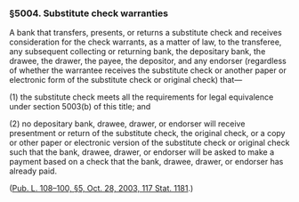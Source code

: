 ### §5004. Substitute check warranties ###

A bank that transfers, presents, or returns a substitute check and receives consideration for the check warrants, as a matter of law, to the transferee, any subsequent collecting or returning bank, the depositary bank, the drawee, the drawer, the payee, the depositor, and any endorser (regardless of whether the warrantee receives the substitute check or another paper or electronic form of the substitute check or original check) that—

[]()

(1) the substitute check meets all the requirements for legal equivalence under section 5003(b) of this title; and

[]()

(2) no depositary bank, drawee, drawer, or endorser will receive presentment or return of the substitute check, the original check, or a copy or other paper or electronic version of the substitute check or original check such that the bank, drawee, drawer, or endorser will be asked to make a payment based on a check that the bank, drawee, drawer, or endorser has already paid.

([Pub. L. 108–100, §5, Oct. 28, 2003, 117 Stat. 1181](/statviewer.htm?volume=117&page=1181).)